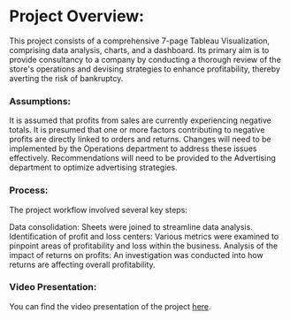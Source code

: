 # Project Overview:

This project consists of a comprehensive 7-page Tableau Visualization, comprising data analysis, charts, and a dashboard. Its primary aim is to provide consultancy to a company by conducting a thorough review of the store's operations and devising strategies to enhance profitability, thereby averting the risk of bankruptcy.
### Assumptions:

It is assumed that profits from sales are currently experiencing negative totals.
It is presumed that one or more factors contributing to negative profits are directly linked to orders and returns.
Changes will need to be implemented by the Operations department to address these issues effectively.
Recommendations will need to be provided to the Advertising department to optimize advertising strategies.

### Process:

The project workflow involved several key steps:

Data consolidation: Sheets were joined to streamline data analysis.
Identification of profit and loss centers: Various metrics were examined to pinpoint areas of profitability and loss within the business.
Analysis of the impact of returns on profits: An investigation was conducted into how returns are affecting overall profitability.

### Video Presentation:
You can find the video presentation of the project [here](https://github.com/Bobpick/Data_projects_TripleTen/blob/main/SuperStore%20Consult/Consult.mp4).
